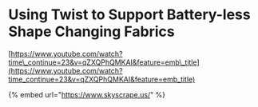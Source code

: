 # Using Twist to Support Battery-less Shape Changing Fabrics

[https://www.youtube.com/watch?time\_continue=23&v=qZXQPhQMKAI&feature=emb\_title](https://www.youtube.com/watch?time_continue=23&v=qZXQPhQMKAI&feature=emb_title)



{% embed url="https://www.skyscrape.us/" %}



